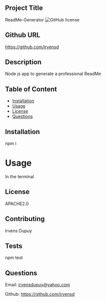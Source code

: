 

  ## Project Title
  ReadMe-Generator
  ![GitHub license](https://img.shields.io/badge/license-APACHE2.0-brightgreen)

  ## Github URL 
  https://github.com/irvensd
  
  ## Description 
  Node js app to generate a professional ReadMe

  ## Table of Content 
  * [Installation](#installation)
  * [Usage](#usage)
  * [License](#license)
  * [Questions](#questions)

  ## Installation
  npm i 

  # Usage
  In the terminal 

  ## License
  APACHE2.0

  ## Contributing 
  Irvens Dupuy

  ## Tests
  npm test

  ## Questions
  Email: irvensdupuy@yahoo.com

  Github: https://github.com/irvensd

